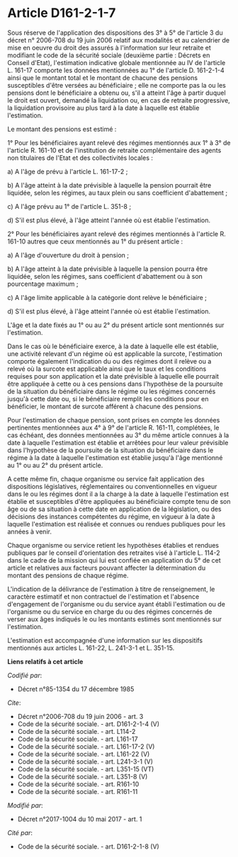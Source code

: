 # Article D161-2-1-7

Sous réserve de l'application des dispositions des 3° à 5° de l'article 3 du décret n° 2006-708 du 19 juin 2006 relatif aux
modalités et au calendrier de mise en oeuvre du droit des assurés à l'information sur leur retraite et modifiant le code de
la sécurité sociale (deuxième partie : Décrets en Conseil d'Etat), l'estimation indicative globale mentionnée au IV de
l'article L. 161-17 comporte les données mentionnées au 1° de l'article D. 161-2-1-4 ainsi que le montant total et le montant
de chacune des pensions susceptibles d'être versées au bénéficiaire ; elle ne comporte pas la ou les pensions dont le
bénéficiaire a obtenu ou, s'il a atteint l'âge à partir duquel le droit est ouvert, demandé la liquidation ou, en cas de
retraite progressive, la liquidation provisoire au plus tard à la date à laquelle est établie l'estimation. 

Le montant des pensions est estimé : 

1° Pour les bénéficiaires ayant relevé des régimes mentionnés aux 1° à 3° de l'article R. 161-10 et de l'institution de
retraite complémentaire des agents non titulaires de l'Etat et des collectivités locales : 

a) A l'âge de prévu à l'article L. 161-17-2 ; 

b) A l'âge atteint à la date prévisible à laquelle la pension pourrait être liquidée, selon les régimes, au taux plein ou
sans coefficient d'abattement ; 

c) A l'âge prévu au 1° de l'article L. 351-8 ; 

d) S'il est plus élevé, à l'âge atteint l'année où est établie l'estimation. 

2° Pour les bénéficiaires ayant relevé des régimes mentionnés à l'article R. 161-10 autres que ceux mentionnés au 1° du
présent article : 

a) A l'âge d'ouverture du droit à pension ; 

b) A l'âge atteint à la date prévisible à laquelle la pension pourra être liquidée, selon les régimes, sans coefficient
d'abattement ou à son pourcentage maximum ; 

c) A l'âge limite applicable à la catégorie dont relève le bénéficiaire ; 

d) S'il est plus élevé, à l'âge atteint l'année où est établie l'estimation. 

L'âge et la date fixés au 1° ou au 2° du présent article sont mentionnés sur l'estimation. 

Dans le cas où le bénéficiaire exerce, à la date à laquelle elle est établie, une activité relevant d'un régime où est
applicable la surcote, l'estimation comporte également l'indication du ou des régimes dont il relève ou a relevé où la
surcote est applicable ainsi que le taux et les conditions requises pour son application et la date prévisible à laquelle
elle pourrait être appliquée à cette ou à ces pensions dans l'hypothèse de la poursuite de la situation du bénéficiaire dans
le régime ou les régimes concernés jusqu'à cette date ou, si le bénéficiaire remplit les conditions pour en bénéficier, le
montant de surcote afférent à chacune des pensions. 

Pour l'estimation de chaque pension, sont prises en compte les données pertinentes mentionnées aux 4° à 9° de l'article R.
161-11, complétées, le cas échéant, des données mentionnées au 3° du même article connues à la date à laquelle l'estimation
est établie et arrêtées pour leur valeur prévisible dans l'hypothèse de la poursuite de la situation du bénéficiaire dans le
régime à la date à laquelle l'estimation est établie jusqu'à l'âge mentionné au 1° ou au 2° du présent article. 

A cette même fin, chaque organisme ou service fait application des dispositions législatives, réglementaires ou
conventionnelles en vigueur dans le ou les régimes dont il a la charge à la date à laquelle l'estimation est établie et
susceptibles d'être appliquées au bénéficiaire compte tenu de son âge ou de sa situation à cette date en application de la
législation, ou des décisions des instances compétentes du régime, en vigueur à la date à laquelle l'estimation est réalisée
et connues ou rendues publiques pour les années à venir. 

Chaque organisme ou service retient les hypothèses établies et rendues publiques par le conseil d'orientation des retraites
visé à l'article L. 114-2 dans le cadre de la mission qui lui est confiée en application du 5° de cet article et relatives
aux facteurs pouvant affecter la détermination du montant des pensions de chaque régime. 

L'indication de la délivrance de l'estimation à titre de renseignement, le caractère estimatif et non contractuel de
l'estimation et l'absence d'engagement de l'organisme ou du service ayant établi l'estimation ou de l'organisme ou du service
en charge du ou des régimes concernés de verser aux âges indiqués le ou les montants estimés sont mentionnés sur
l'estimation. 

L'estimation est accompagnée d'une information sur les dispositifs mentionnés aux articles L. 161-22, L. 241-3-1 et L.
351-15.

**Liens relatifs à cet article**

_Codifié par_:

  - Décret n°85-1354 du 17 décembre 1985

_Cite_:

  - Décret n°2006-708 du 19 juin 2006 - art. 3
  - Code de la sécurité sociale. - art. D161-2-1-4 (V)
  - Code de la sécurité sociale. - art. L114-2
  - Code de la sécurité sociale. - art. L161-17
  - Code de la sécurité sociale. - art. L161-17-2 (V)
  - Code de la sécurité sociale. - art. L161-22 (V)
  - Code de la sécurité sociale. - art. L241-3-1 (V)
  - Code de la sécurité sociale. - art. L351-15 (VT)
  - Code de la sécurité sociale. - art. L351-8 (V)
  - Code de la sécurité sociale. - art. R161-10
  - Code de la sécurité sociale. - art. R161-11

_Modifié par_:

  - Décret n°2017-1004 du 10 mai 2017 - art. 1

_Cité par_:

  - Code de la sécurité sociale. - art. D161-2-1-8 (V)
